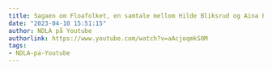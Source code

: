 ```yaml
---
title: Sagaen om Floafolket, en samtale mellom Hilde Bliksrud og Aina Basso
date: "2023-04-10 15:51:15"
author: NDLA på Youtube
authorlink: https://www.youtube.com/watch?v=aAcjoqmkS0M
tags:
- NDLA-pa-Youtube
---
```

